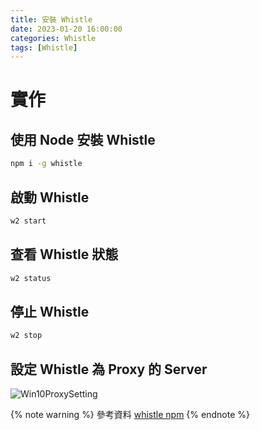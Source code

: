 ```yaml
---
title: 安裝 Whistle
date: 2023-01-20 16:00:00
categories: Whistle
tags: [Whistle]
---
```


# 實作
## 使用 Node 安裝 Whistle
```bash
npm i -g whistle
```

<!--more-->
## 啟動 Whistle
```bash
w2 start
```

## 查看 Whistle 狀態
```bash
w2 status
```

## 停止 Whistle
```bash
w2 stop
```

## 設定 Whistle 為 Proxy 的 Server

![Win10ProxySetting](Win10ProxySetting.png)

{% note warning %}
參考資料
[whistle npm](https://www.npmjs.com/package/whistle)
{% endnote %}